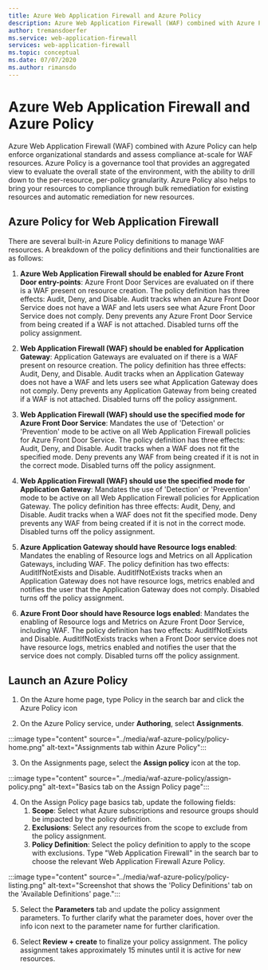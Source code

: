 ```yaml
---
title: Azure Web Application Firewall and Azure Policy
description: Azure Web Application Firewall (WAF) combined with Azure Policy can help enforce organizational standards and assess compliance at-scale for WAF resources
author: tremansdoerfer
ms.service: web-application-firewall
services: web-application-firewall
ms.topic: conceptual
ms.date: 07/07/2020
ms.author: rimansdo
---
```


# Azure Web Application Firewall and Azure Policy

Azure Web Application Firewall (WAF) combined with Azure Policy can help enforce organizational standards and assess compliance at-scale for WAF resources. Azure Policy is a governance tool that provides an aggregated view to evaluate the overall state of the environment, with the ability to drill down to the per-resource, per-policy granularity. Azure Policy also helps to bring your resources to compliance through bulk remediation for existing resources and automatic remediation for new resources.

## Azure Policy for Web Application Firewall

There are several built-in Azure Policy definitions to manage WAF resources. A breakdown of the policy definitions and their functionalities are as follows:

1. **Azure Web Application Firewall should be enabled for Azure Front Door entry-points**: Azure Front Door Services are evaluated on if there is a WAF present on resource creation. The policy definition has three effects: Audit, Deny, and Disable. Audit tracks when an Azure Front Door Service does not have a WAF and lets users see what Azure Front Door Service does not comply. Deny prevents any Azure Front Door Service from being created if a WAF is not attached. Disabled turns off the policy assignment.

2. **Web Application Firewall (WAF) should be enabled for Application Gateway**: Application Gateways are evaluated on if there is a WAF present on resource creation. The policy definition has three effects: Audit, Deny, and Disable. Audit tracks when an Application Gateway does not have a WAF and lets users see what Application Gateway does not comply. Deny prevents any Application Gateway from being created if a WAF is not attached. Disabled turns off the policy assignment.

3. **Web Application Firewall (WAF) should use the specified mode for Azure Front Door Service**: Mandates the use of 'Detection' or 'Prevention' mode to be active on all Web Application Firewall policies for Azure Front Door Service. The policy definition has three effects: Audit, Deny, and Disable. Audit tracks when a WAF does not fit the specified mode. Deny prevents any WAF from being created if it is not in the correct mode. Disabled turns off the policy assignment.

4. **Web Application Firewall (WAF) should use the specified mode for Application Gateway**: Mandates the use of 'Detection' or 'Prevention' mode to be active on all Web Application Firewall policies for Application Gateway. The policy definition has three effects: Audit, Deny, and Disable. Audit tracks when a WAF does not fit the specified mode. Deny prevents any WAF from being created if it is not in the correct mode. Disabled turns off the policy assignment.

5. **Azure Application Gateway should have Resource logs enabled**: Mandates the enabling of Resource logs and Metrics on all Application Gateways, including WAF. The policy definition has two effects: AuditIfNotExists and Disable. AuditIfNotExists tracks when an Application Gateway does not have resource logs, metrics enabled and notifies the user that the Application Gateway does not comply. Disabled turns off the policy assignment.

6. **Azure Front Door should have Resource logs enabled**: Mandates the enabling of Resource logs and Metrics on Azure Front Door Service, including WAF. The policy definition has two effects: AuditIfNotExists and Disable. AuditIfNotExists tracks when a Front Door service does not have resource logs, metrics enabled and notifies the user that the service does not comply. Disabled turns off the policy assignment.

## Launch an Azure Policy

1.	On the Azure home page, type Policy in the search bar and click the Azure Policy icon

2.	On the Azure Policy service, under **Authoring**, select **Assignments**.

:::image type="content" source="../media/waf-azure-policy/policy-home.png" alt-text="Assignments tab within Azure Policy":::

3.	On the Assignments page, select the **Assign policy** icon at the top.

:::image type="content" source="../media/waf-azure-policy/assign-policy.png" alt-text="Basics tab on the Assign Policy page":::

4.	On the Assign Policy page basics tab, update the following fields:
    1.	**Scope**: Select what Azure subscriptions and resource groups should be impacted by the policy definition.
    2.	**Exclusions**: Select any resources from the scope to exclude from the policy assignment.
    3.	**Policy Definition**: Select the policy definition to apply to the scope with exclusions. Type "Web Application Firewall" in the search bar to choose the relevant Web Application Firewall Azure Policy.

:::image type="content" source="../media/waf-azure-policy/policy-listing.png" alt-text="Screenshot that shows the 'Policy Definitions' tab on the 'Available Definitions' page.":::

5.	Select the **Parameters** tab and update the policy assignment parameters. To further clarify what the parameter does, hover over the info icon next to the parameter name for further clarification.

6.	Select **Review + create** to finalize your policy assignment. The policy assignment takes approximately 15 minutes until it is active for new resources.

